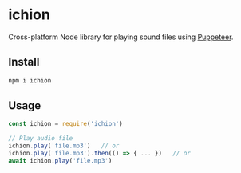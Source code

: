 # ichion
 Cross-platform Node library for playing sound files using [Puppeteer](https://pptr.dev).

## Install
```sh
npm i ichion
```

## Usage
```js
const ichion = require('ichion')

// Play audio file
ichion.play('file.mp3')   // or
ichion.play('file.mp3').then(() => { ... })   // or
await ichion.play('file.mp3')
```
